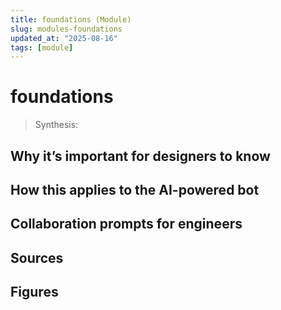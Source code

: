 ```yaml
---
title: foundations (Module)
slug: modules-foundations
updated_at: "2025-08-16"
tags: [module]
---
```


# foundations

> Synthesis:

## Why it’s important for designers to know

## How this applies to the AI-powered bot

## Collaboration prompts for engineers

## Sources

## Figures

